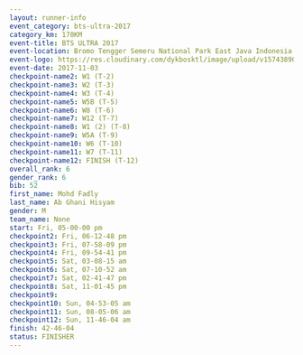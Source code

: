 ```yaml
---
layout: runner-info 
event_category: bts-ultra-2017 
category_km: 170KM 
event-title: BTS ULTRA 2017 
event-location: Bromo Tengger Semeru National Park East Java Indonesia 
event-logo: https://res.cloudinary.com/dykbosktl/image/upload/v1574389068/Logo/btsultra-profilpic_qfpjxb.png 
event-date: 2017-11-03 
checkpoint-name2: W1 (T-2) 
checkpoint-name3: W2 (T-3) 
checkpoint-name4: W3 (T-4) 
checkpoint-name5: W5B (T-5) 
checkpoint-name6: W8 (T-6) 
checkpoint-name7: W12 (T-7) 
checkpoint-name8: W1 (2) (T-8) 
checkpoint-name9: W5A (T-9) 
checkpoint-name10: W6 (T-10) 
checkpoint-name11: W7 (T-11) 
checkpoint-name12: FINISH (T-12) 
overall_rank: 6
gender_rank: 6
bib: 52
first_name: Mohd Fadly
last_name: Ab Ghani Hisyam
gender: M
team_name: None
start: Fri, 05-00-00 pm
checkpoint2: Fri, 06-12-48 pm
checkpoint3: Fri, 07-58-09 pm
checkpoint4: Fri, 09-54-41 pm
checkpoint5: Sat, 03-08-15 am
checkpoint6: Sat, 07-10-52 am
checkpoint7: Sat, 02-41-47 pm
checkpoint8: Sat, 11-01-45 pm
checkpoint9: 
checkpoint10: Sun, 04-53-05 am
checkpoint11: Sun, 08-05-06 am
checkpoint12: Sun, 11-46-04 am
finish: 42-46-04
status: FINISHER
---
```

